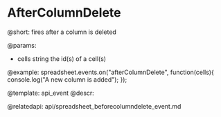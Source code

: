 AfterColumnDelete
=============

@short: fires after a column is deleted
	
@params:
- cells		string		the id(s) of a cell(s)


@example:
spreadsheet.events.on("afterColumnDelete", function(cells){
	console.log("A new column is added");
});


@template:	api_event
@descr:



@relatedapi:
api/spreadsheet_beforecolumndelete_event.md	
